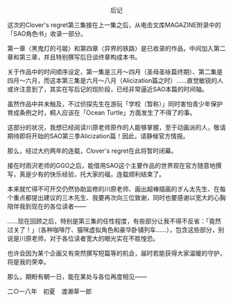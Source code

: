 <p align="center">后记</p>

这次的Clover's regret第三集接在上一集之后，从电击文库MAGAZINE附录中的「SAO角色书」收录一部分。

第一章〈黑鬼灯的弓姬〉和第四章〈异界的铁路〉是已收录的作品，中间加入第二章和第三章，并且特别撰写后日谈终章构成本书。

关于作品中的时间顺序设定，第一集是三月～四月（圣母圣咏篇终期）、第二集是四月～六月，而这本第三集是六月～八月（Alicization篇之时）……直觉敏锐的人或许注意到了，其实在写后记的现阶段，已经非常逼近SAO本篇的时间轴。

虽然作品中并未触及，不过侦探先生在游玩「学校（暂称）」同时害怕青少年保护育成条例之时，桐人应该在「Ocean Turtle」方面发生了不得了的事。

这部分的状况，我想已经阅读川原老师原作的人能够掌握，至于动画派的人，敬请期待即将开始的SAO第三季Alicization篇！因此，请静候官方情报。

那么，经过大约两年的连载，Clover's regret在此将暂时闭幕。

接在时雨沢老师的GGO之后，能借用SAO这个主要作品的世界观在官方随意地撰写，真是少有的快乐经验，托大家的福，连载顺利结束了。

本来就忙得不可开交仍然协助监修的川原老师、画出超棒插画的ぎん太先生、在每个重点都提出建议的三木先生、我要再次向三位致谢，同时也要感谢以宽大的心胸陪伴我到现在的各位读者——

……现在回顾之后，特别是第三集的任性程度，有些部分让我不得不反省：「竟然过关了！」（各种咖啡厅、猫咪虚拟角色和豪华卧铺列车……），包含这些部分，别说是川原老师，对于各位读者宽大的眼光实在不胜惶恐。

也许会因为某个企画又有突然撰写短篇等的机会，届时若能获得大家温暖的守护，将是我的荣幸。

那么，期盼有朝一日，能在某处与各位再度相见——

二○一八年　初夏　渡濑草一郎

